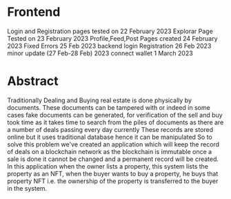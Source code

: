 # Frontend
Login and Registration pages tested on 22 February 2023
Explorar Page Tested on 23 February 2023
Profile,Feed,Post Pages created 24 February 2023
Fixed Errors 25 Feb 2023
backend login Registration 26 Feb 2023
minor update (27 Feb-28 Feb) 2023
connect wallet 1 March 2023
# Abstract 
Traditionally Dealing and Buying real estate is done physically by documents. These documents can be tampered with or indeed in some cases fake documents can be generated, for verification of the sell and buy took time as it takes time to search from the piles of documents as there are a number of deals passing every day currently These records are stored online but it uses traditional database hence it can be manipulated So to solve this problem we've created an application which will keep the record of deals on a blockchain network as the blockchain is immutable once a sale is done it cannot be changed and a permanent record will be created. In this application when the owner lists a property, this system lists the property as an NFT, when the buyer wants to buy a property, he buys that property NFT i.e. the ownership of the property is transferred to the buyer in the system.